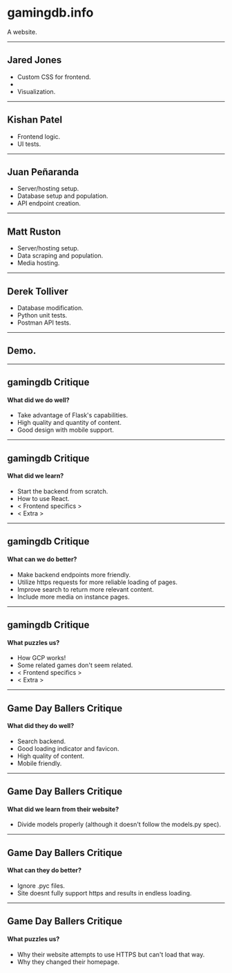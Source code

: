 # gamingdb.info

A website.

---

## Jared Jones

- Custom CSS for frontend.
- 
- Visualization.

---

## Kishan Patel

- Frontend logic.
- UI tests.

---

## Juan Peñaranda

- Server/hosting setup.
- Database setup and population.
- API endpoint creation.

---

## Matt Ruston

- Server/hosting setup.
- Data scraping and population.
- Media hosting.

---

## Derek Tolliver

- Database modification.
- Python unit tests.
- Postman API tests.

---

## Demo.

---

## gamingdb Critique

#### What did we do well?

- Take advantage of Flask's capabilities.
- High quality and quantity of content.
- Good design with mobile support.

---

## gamingdb Critique

#### What did we learn?

- Start the backend from scratch.
- How to use React.
- < Frontend specifics >
- < Extra >

---

## gamingdb Critique

#### What can we do better?

- Make backend endpoints more friendly.
- Utilize https requests for more reliable loading of pages.
- Improve search to return more relevant content.
- Include more media on instance pages.

---

## gamingdb Critique

#### What puzzles us?

- How GCP works!
- Some related games don't seem related.
- < Frontend specifics >
- < Extra >

---

## Game Day Ballers Critique

#### What did they do well?

- Search backend.
- Good loading indicator and favicon.
- High quality of content.
- Mobile friendly.

---

## Game Day Ballers Critique

#### What did we learn from their website?

- Divide models properly (although it doesn't follow the models.py spec).

---

## Game Day Ballers Critique

#### What can they do better?

- Ignore .pyc files.
- Site doesnt fully support https and results in endless loading.

---

## Game Day Ballers Critique

#### What puzzles us?

- Why their website attempts to use HTTPS but can't load that way.
- Why they changed their homepage.
